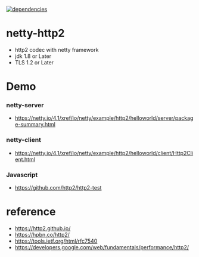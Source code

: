 [![dependencies](https://img.shields.io/badge/netty-4.1.25-blue.svg)]()
# netty-http2
- http2 codec with netty framework
- jdk 1.8 or Later
- TLS 1.2 or Later

  

# Demo

### netty-server
- https://netty.io/4.1/xref/io/netty/example/http2/helloworld/server/package-summary.html

### netty-client
- https://netty.io/4.1/xref/io/netty/example/http2/helloworld/client/Http2Client.html

### Javascript
- https://github.com/http2/http2-test


# reference

- https://http2.github.io/
- https://hpbn.co/http2/
- https://tools.ietf.org/html/rfc7540
- https://developers.google.com/web/fundamentals/performance/http2/    
